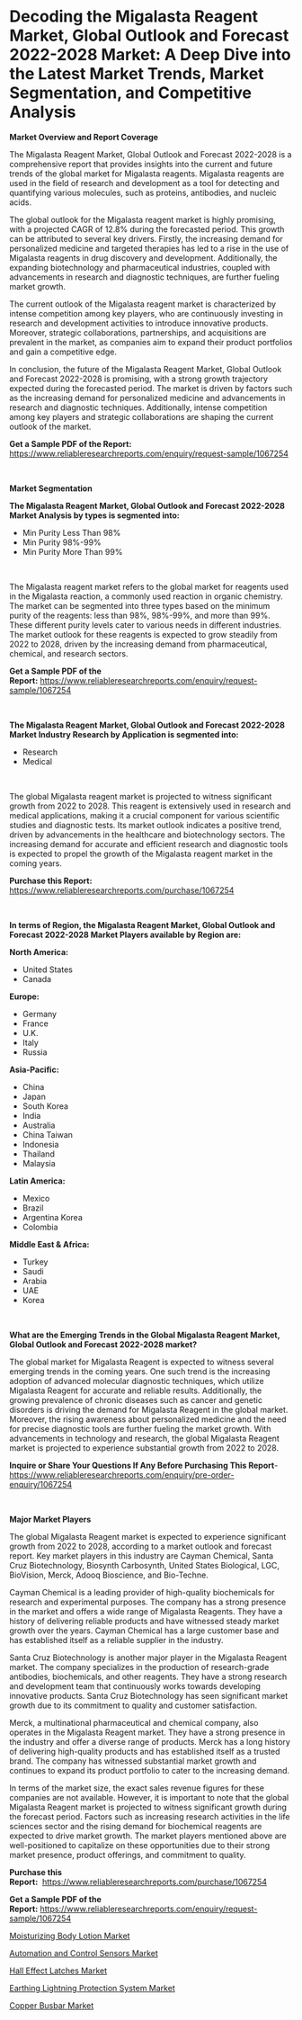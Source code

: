 <p><h1>Decoding the Migalasta Reagent Market, Global Outlook and Forecast 2022-2028 Market: A Deep Dive into the Latest Market Trends, Market Segmentation, and Competitive Analysis</h1></p><p><strong>Market Overview and Report Coverage</strong></p>
<p><p>The Migalasta Reagent Market, Global Outlook and Forecast 2022-2028 is a comprehensive report that provides insights into the current and future trends of the global market for Migalasta reagents. Migalasta reagents are used in the field of research and development as a tool for detecting and quantifying various molecules, such as proteins, antibodies, and nucleic acids.</p><p>The global outlook for the Migalasta reagent market is highly promising, with a projected CAGR of 12.8% during the forecasted period. This growth can be attributed to several key drivers. Firstly, the increasing demand for personalized medicine and targeted therapies has led to a rise in the use of Migalasta reagents in drug discovery and development. Additionally, the expanding biotechnology and pharmaceutical industries, coupled with advancements in research and diagnostic techniques, are further fueling market growth.</p><p>The current outlook of the Migalasta reagent market is characterized by intense competition among key players, who are continuously investing in research and development activities to introduce innovative products. Moreover, strategic collaborations, partnerships, and acquisitions are prevalent in the market, as companies aim to expand their product portfolios and gain a competitive edge.</p><p>In conclusion, the future of the Migalasta Reagent Market, Global Outlook and Forecast 2022-2028 is promising, with a strong growth trajectory expected during the forecasted period. The market is driven by factors such as the increasing demand for personalized medicine and advancements in research and diagnostic techniques. Additionally, intense competition among key players and strategic collaborations are shaping the current outlook of the market.</p></p>
<p><strong>Get a Sample PDF of the Report:</strong> <a href="https://www.reliableresearchreports.com/enquiry/request-sample/1067254">https://www.reliableresearchreports.com/enquiry/request-sample/1067254</a></p>
<p>&nbsp;</p>
<p><strong>Market Segmentation</strong></p>
<p><strong>The Migalasta Reagent Market, Global Outlook and Forecast 2022-2028 Market Analysis by types is segmented into:</strong></p>
<p><ul><li>Min Purity Less Than 98%</li><li>Min Purity 98%-99%</li><li>Min Purity More Than 99%</li></ul></p>
<p>&nbsp;</p>
<p><p>The Migalasta reagent market refers to the global market for reagents used in the Migalasta reaction, a commonly used reaction in organic chemistry. The market can be segmented into three types based on the minimum purity of the reagents: less than 98%, 98%-99%, and more than 99%. These different purity levels cater to various needs in different industries. The market outlook for these reagents is expected to grow steadily from 2022 to 2028, driven by the increasing demand from pharmaceutical, chemical, and research sectors.</p></p>
<p><strong>Get a Sample PDF of the Report:</strong>&nbsp;<a href="https://www.reliableresearchreports.com/enquiry/request-sample/1067254">https://www.reliableresearchreports.com/enquiry/request-sample/1067254</a></p>
<p>&nbsp;</p>
<p><strong>The Migalasta Reagent Market, Global Outlook and Forecast 2022-2028 Market Industry Research by Application is segmented into:</strong></p>
<p><ul><li>Research</li><li>Medical</li></ul></p>
<p>&nbsp;</p>
<p><p>The global Migalasta reagent market is projected to witness significant growth from 2022 to 2028. This reagent is extensively used in research and medical applications, making it a crucial component for various scientific studies and diagnostic tests. Its market outlook indicates a positive trend, driven by advancements in the healthcare and biotechnology sectors. The increasing demand for accurate and efficient research and diagnostic tools is expected to propel the growth of the Migalasta reagent market in the coming years.</p></p>
<p><strong>Purchase this Report:</strong>&nbsp; <a href="https://www.reliableresearchreports.com/purchase/1067254">https://www.reliableresearchreports.com/purchase/1067254</a></p>
<p>&nbsp;</p>
<p><strong>In terms of Region, the Migalasta Reagent Market, Global Outlook and Forecast 2022-2028 Market Players available by Region are:</strong></p>
<p>
    <p> <strong> North America: </strong>
        <ul>
            <li>United States</li>
            <li>Canada</li>
        </ul>
        </p> 
    <p> <strong> Europe: </strong>
        <ul>
            <li>Germany</li>
            <li>France</li>
            <li>U.K.</li>
            <li>Italy</li>
            <li>Russia</li>
        </ul>
        </p> 
    <p> <strong> Asia-Pacific: </strong>
        <ul>
            <li>China</li>
            <li>Japan</li>
            <li>South Korea</li>
            <li>India</li>
            <li>Australia</li>
            <li>China Taiwan</li>
            <li>Indonesia</li>
            <li>Thailand</li>
            <li>Malaysia</li>
        </ul>
        </p> 
    <p> <strong> Latin America: </strong>
        <ul>
            <li>Mexico</li>
            <li>Brazil</li>
            <li>Argentina Korea</li>
            <li>Colombia</li>
        </ul>
        </p> 
    <p> <strong> Middle East & Africa: </strong>
        <ul>
            <li>Turkey</li>
            <li>Saudi</li>
            <li>Arabia</li>
            <li>UAE</li>
            <li>Korea</li>
        </ul>
    </p>
    </p>
<p>&nbsp;</p>
<p><strong>What are the Emerging Trends in the Global Migalasta Reagent Market, Global Outlook and Forecast 2022-2028 market?</strong></p>
<p><p>The global market for Migalasta Reagent is expected to witness several emerging trends in the coming years. One such trend is the increasing adoption of advanced molecular diagnostic techniques, which utilize Migalasta Reagent for accurate and reliable results. Additionally, the growing prevalence of chronic diseases such as cancer and genetic disorders is driving the demand for Migalasta Reagent in the global market. Moreover, the rising awareness about personalized medicine and the need for precise diagnostic tools are further fueling the market growth. With advancements in technology and research, the global Migalasta Reagent market is projected to experience substantial growth from 2022 to 2028.</p></p>
<p><strong>Inquire or Share Your Questions If Any Before Purchasing This Report</strong>- <a href="https://www.reliableresearchreports.com/enquiry/pre-order-enquiry/1067254">https://www.reliableresearchreports.com/enquiry/pre-order-enquiry/1067254</a></p>
<p>&nbsp;</p>
<p><strong>Major Market Players</strong></p>
<p><p>The global Migalasta Reagent market is expected to experience significant growth from 2022 to 2028, according to a market outlook and forecast report. Key market players in this industry are Cayman Chemical, Santa Cruz Biotechnology, Biosynth Carbosynth, United States Biological, LGC, BioVision, Merck, Adooq Bioscience, and Bio-Techne.</p><p>Cayman Chemical is a leading provider of high-quality biochemicals for research and experimental purposes. The company has a strong presence in the market and offers a wide range of Migalasta Reagents. They have a history of delivering reliable products and have witnessed steady market growth over the years. Cayman Chemical has a large customer base and has established itself as a reliable supplier in the industry.</p><p>Santa Cruz Biotechnology is another major player in the Migalasta Reagent market. The company specializes in the production of research-grade antibodies, biochemicals, and other reagents. They have a strong research and development team that continuously works towards developing innovative products. Santa Cruz Biotechnology has seen significant market growth due to its commitment to quality and customer satisfaction.</p><p>Merck, a multinational pharmaceutical and chemical company, also operates in the Migalasta Reagent market. They have a strong presence in the industry and offer a diverse range of products. Merck has a long history of delivering high-quality products and has established itself as a trusted brand. The company has witnessed substantial market growth and continues to expand its product portfolio to cater to the increasing demand.</p><p>In terms of the market size, the exact sales revenue figures for these companies are not available. However, it is important to note that the global Migalasta Reagent market is projected to witness significant growth during the forecast period. Factors such as increasing research activities in the life sciences sector and the rising demand for biochemical reagents are expected to drive market growth. The market players mentioned above are well-positioned to capitalize on these opportunities due to their strong market presence, product offerings, and commitment to quality.</p></p>
<p><strong>Purchase this Report:</strong>&nbsp;&nbsp;<a href="https://www.reliableresearchreports.com/purchase/1067254">https://www.reliableresearchreports.com/purchase/1067254</a></p>
<p></p>
<p><strong>Get a Sample PDF of the Report:</strong>&nbsp;<a href="https://www.reliableresearchreports.com/enquiry/request-sample/1067254">https://www.reliableresearchreports.com/enquiry/request-sample/1067254</a></p>
<p><p><a href="https://medium.com/@daishawolff/moisturizing-body-lotion-market-size-growth-forecast-2023-2030-d996042d7b57">Moisturizing Body Lotion Market</a></p><p><a href="https://www.reportprime.com/automation-and-control-sensors-r5226">Automation and Control Sensors Market</a></p><p><a href="https://www.reportprime.com/hall-effect-latches-r5227">Hall Effect Latches Market</a></p><p><a href="https://www.linkedin.com/pulse/earthing-lightning-protection-system-market-share-zu8fe/">Earthing Lightning Protection System Market</a></p><p><a href="https://www.linkedin.com/pulse/decoding-copper-busbar-market-deep-dive-latest-trends-segmentation-9z9ye/">Copper Busbar Market</a></p></p>